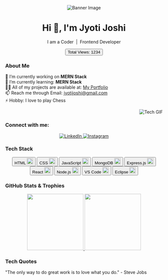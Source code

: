 <p align="center">
  <img src="https://example.com/banner-image.jpg" alt="Banner Image">
</p>

<h1 align="center">Hi 👋, I'm Jyoti Joshi</h1>

<p align="center" class="animated-text">I am a <span class="moving-text">Coder</span> &nbsp;|&nbsp; <span class="moving-text">Frontend Developer</span></p>

<p align="center">
  <button class="view-button">Total Views: 1234</button>
</p>

<h3>About Me</h3>

<p>🔭 I’m currently working on <strong>MERN Stack</strong><br>
🌱 I’m currently learning: <strong>MERN Stack</strong><br>
👨‍💻 All of my projects are available at: <a href="https://www.myportfolio.com" target="_blank">My Portfolio</a><br>
📫 Reach me through Email: <a href="mailto:jyotijoshi@gmail.com">jyotijoshi@gmail.com</a><br>
⚡ Hobby: I love to play Chess<br>
</p>

<p align="right">
  <img src="https://example.com/tech-related-gif.gif" alt="Tech GIF">
</p>

<h3>Connect with me:</h3>
<p align="center">
  <a href="https://linkedin.com/in/jyoti-joshi-6b4b7a311/" target="_blank">
    <img src="https://img.shields.io/badge/-LinkedIn-0077B5?style=flat&logo=linkedin&logoColor=white" alt="LinkedIn">
  </a>
  <a href="https://instagram.com/jyoti_joshi" target="_blank">
    <img src="https://img.shields.io/badge/-Instagram-E4405F?style=flat&logo=Instagram&logoColor=white" alt="Instagram">
  </a>
</p>

<h3>Tech Stack</h3>
<p align="center">
  <button class="tech-button">HTML <img src="https://img.shields.io/badge/-HTML5-05122A?style=flat&logo=HTML5" alt="HTML5" height="20"></button>
  <button class="tech-button">CSS <img src="https://img.shields.io/badge/-CSS3-05122A?style=flat&logo=CSS3" alt="CSS3" height="20"></button>
  <button class="tech-button">JavaScript <img src="https://img.shields.io/badge/-JavaScript-05122A?style=flat&logo=javascript" alt="JavaScript" height="20"></button>
  <button class="tech-button">MongoDB <img src="https://img.shields.io/badge/-MongoDB-05122A?style=flat&logo=mongodb" alt="MongoDB" height="20"></button>
  <button class="tech-button">Express.js <img src="https://img.shields.io/badge/-Express-05122A?style=flat&logo=express" alt="Express" height="20"></button>
  <button class="tech-button">React <img src="https://img.shields.io/badge/-React-05122A?style=flat&logo=react" alt="React" height="20"></button>
  <button class="tech-button">Node.js <img src="https://img.shields.io/badge/-Node.js-05122A?style=flat&logo=node.js" alt="Node.js" height="20"></button>
  <button class="tech-button">VS Code <img src="https://img.shields.io/badge/-VS%20Code-05122A?style=flat&logo=visual-studio-code" alt="VS Code" height="20"></button>
  <button class="tech-button">Eclipse <img src="https://img.shields.io/badge/-Eclipse-05122A?style=flat&logo=eclipse" alt="Eclipse" height="20"></button>
</p>

<h3>GitHub Stats & Trophies</h3>
<p align="center">
  <a href="https://github.com/jyoti-joshi">
    <img height="180em" src="https://github-readme-stats.vercel.app/api?username=jyoti-joshi&show_icons=true&theme=algolia&include_all_commits=true&count_private=true">
    <img height="180em" src="https://github-readme-stats.vercel.app/api/top-langs/?username=jyoti-joshi&layout=compact&langs_count=8&theme=algolia">
  </a>
</p>

<h3>Tech Quotes</h3>
<p>"The only way to do great work is to love what you do." - Steve Jobs</p>
